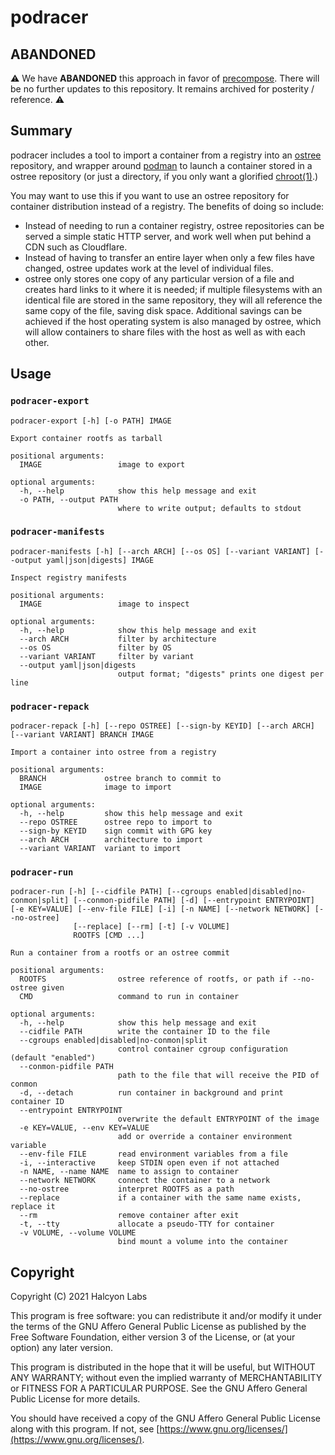 # podracer

## ABANDONED

⚠️ We have **ABANDONED** this approach in favor of [precompose](https://github.com/hello-seam/precompose). There will be no further updates to this repository. It remains archived for posterity / reference. ⚠️

## Summary
podracer includes a tool to import a container from a registry into an [ostree](https://ostreedev.github.io/ostree/) repository, and wrapper around [podman](https://podman.io/) to launch a container stored in a ostree repository (or just a directory, if you only want a glorified [chroot(1)](https://man7.org/linux/man-pages/man1/chroot.1.html).)

You may want to use this if you want to use an ostree repository for container distribution instead of a registry. The benefits of doing so include:

- Instead of needing to run a container registry, ostree repositories can be served a simple static HTTP server, and work well when put behind a CDN such as Cloudflare.
- Instead of having to transfer an entire layer when only a few files have changed, ostree updates work at the level of individual files.
- ostree only stores one copy of any particular version of a file and creates hard links to it where it is needed; if multiple filesystems with an identical file are stored in the same repository, they will all reference the same copy of the file, saving disk space. Additional savings can be achieved if the host operating system is also managed by ostree, which will allow containers to share files with the host as well as with each other.

## Usage

### `podracer-export`

```text
podracer-export [-h] [-o PATH] IMAGE

Export container rootfs as tarball

positional arguments:
  IMAGE                 image to export

optional arguments:
  -h, --help            show this help message and exit
  -o PATH, --output PATH
                        where to write output; defaults to stdout
```

### `podracer-manifests`

```text
podracer-manifests [-h] [--arch ARCH] [--os OS] [--variant VARIANT] [--output yaml|json|digests] IMAGE

Inspect registry manifests

positional arguments:
  IMAGE                 image to inspect

optional arguments:
  -h, --help            show this help message and exit
  --arch ARCH           filter by architecture
  --os OS               filter by OS
  --variant VARIANT     filter by variant
  --output yaml|json|digests
                        output format; "digests" prints one digest per line
```

### `podracer-repack`

```text
podracer-repack [-h] [--repo OSTREE] [--sign-by KEYID] [--arch ARCH] [--variant VARIANT] BRANCH IMAGE

Import a container into ostree from a registry

positional arguments:
  BRANCH             ostree branch to commit to
  IMAGE              image to import

optional arguments:
  -h, --help         show this help message and exit
  --repo OSTREE      ostree repo to import to
  --sign-by KEYID    sign commit with GPG key
  --arch ARCH        architecture to import
  --variant VARIANT  variant to import
```

### `podracer-run`

```text
podracer-run [-h] [--cidfile PATH] [--cgroups enabled|disabled|no-conmon|split] [--conmon-pidfile PATH] [-d] [--entrypoint ENTRYPOINT] [-e KEY=VALUE] [--env-file FILE] [-i] [-n NAME] [--network NETWORK] [--no-ostree]
              [--replace] [--rm] [-t] [-v VOLUME]
              ROOTFS [CMD ...]

Run a container from a rootfs or an ostree commit

positional arguments:
  ROOTFS                ostree reference of rootfs, or path if --no-ostree given
  CMD                   command to run in container

optional arguments:
  -h, --help            show this help message and exit
  --cidfile PATH        write the container ID to the file
  --cgroups enabled|disabled|no-conmon|split
                        control container cgroup configuration (default "enabled")
  --conmon-pidfile PATH
                        path to the file that will receive the PID of conmon
  -d, --detach          run container in background and print container ID
  --entrypoint ENTRYPOINT
                        overwrite the default ENTRYPOINT of the image
  -e KEY=VALUE, --env KEY=VALUE
                        add or override a container environment variable
  --env-file FILE       read environment variables from a file
  -i, --interactive     keep STDIN open even if not attached
  -n NAME, --name NAME  name to assign to container
  --network NETWORK     connect the container to a network
  --no-ostree           interpret ROOTFS as a path
  --replace             if a container with the same name exists, replace it
  --rm                  remove container after exit
  -t, --tty             allocate a pseudo-TTY for container
  -v VOLUME, --volume VOLUME
                        bind mount a volume into the container
```

## Copyright

Copyright (C) 2021 Halcyon Labs

This program is free software: you can redistribute it and/or modify
it under the terms of the GNU Affero General Public License as published by
the Free Software Foundation, either version 3 of the License, or
(at your option) any later version.

This program is distributed in the hope that it will be useful,
but WITHOUT ANY WARRANTY; without even the implied warranty of
MERCHANTABILITY or FITNESS FOR A PARTICULAR PURPOSE.  See the
GNU Affero General Public License for more details.

You should have received a copy of the GNU Affero General Public License
along with this program.  If not, see [https://www.gnu.org/licenses/](https://www.gnu.org/licenses/).
